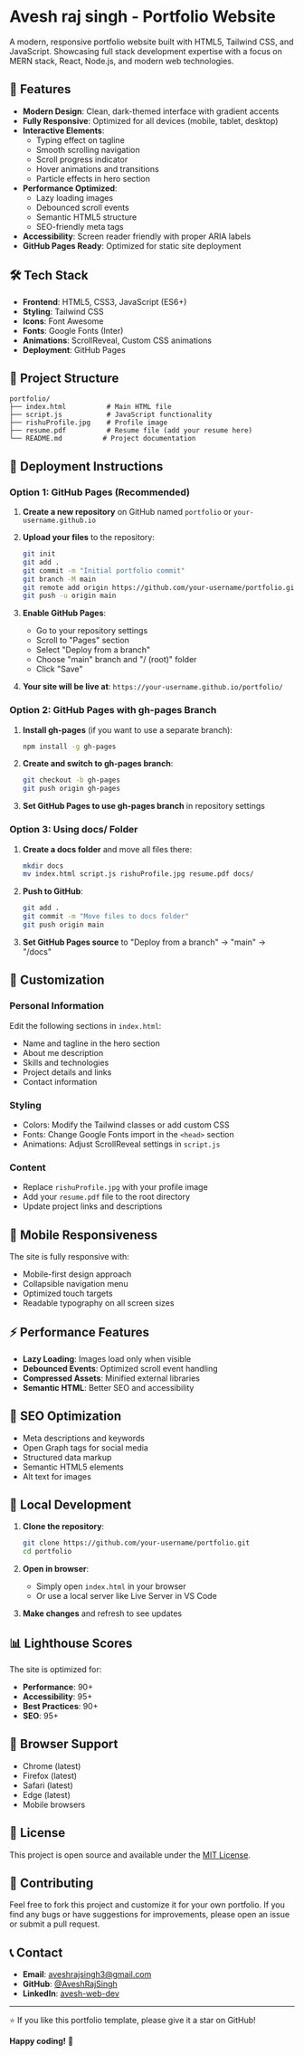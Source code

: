 # Avesh raj singh - Portfolio Website

A modern, responsive portfolio website built with HTML5, Tailwind CSS, and JavaScript. Showcasing full stack development expertise with a focus on MERN stack, React, Node.js, and modern web technologies.

## 🚀 Features

- **Modern Design**: Clean, dark-themed interface with gradient accents
- **Fully Responsive**: Optimized for all devices (mobile, tablet, desktop)
- **Interactive Elements**: 
  - Typing effect on tagline
  - Smooth scrolling navigation
  - Scroll progress indicator
  - Hover animations and transitions
  - Particle effects in hero section
- **Performance Optimized**: 
  - Lazy loading images
  - Debounced scroll events
  - Semantic HTML5 structure
  - SEO-friendly meta tags
- **Accessibility**: Screen reader friendly with proper ARIA labels
- **GitHub Pages Ready**: Optimized for static site deployment

## 🛠️ Tech Stack

- **Frontend**: HTML5, CSS3, JavaScript (ES6+)
- **Styling**: Tailwind CSS
- **Icons**: Font Awesome
- **Fonts**: Google Fonts (Inter)
- **Animations**: ScrollReveal, Custom CSS animations
- **Deployment**: GitHub Pages

## 📁 Project Structure

```
portfolio/
├── index.html          # Main HTML file
├── script.js           # JavaScript functionality
├── rishuProfile.jpg    # Profile image
├── resume.pdf          # Resume file (add your resume here)
└── README.md          # Project documentation
```

## 🚀 Deployment Instructions

### Option 1: GitHub Pages (Recommended)

1. **Create a new repository** on GitHub named `portfolio` or `your-username.github.io`

2. **Upload your files** to the repository:
   ```bash
   git init
   git add .
   git commit -m "Initial portfolio commit"
   git branch -M main
   git remote add origin https://github.com/your-username/portfolio.git
   git push -u origin main
   ```

3. **Enable GitHub Pages**:
   - Go to your repository settings
   - Scroll to "Pages" section
   - Select "Deploy from a branch"
   - Choose "main" branch and "/ (root)" folder
   - Click "Save"

4. **Your site will be live at**: `https://your-username.github.io/portfolio/`

### Option 2: GitHub Pages with gh-pages Branch

1. **Install gh-pages** (if you want to use a separate branch):
   ```bash
   npm install -g gh-pages
   ```

2. **Create and switch to gh-pages branch**:
   ```bash
   git checkout -b gh-pages
   git push origin gh-pages
   ```

3. **Set GitHub Pages to use gh-pages branch** in repository settings

### Option 3: Using docs/ Folder

1. **Create a docs folder** and move all files there:
   ```bash
   mkdir docs
   mv index.html script.js rishuProfile.jpg resume.pdf docs/
   ```

2. **Push to GitHub**:
   ```bash
   git add .
   git commit -m "Move files to docs folder"
   git push origin main
   ```

3. **Set GitHub Pages source** to "Deploy from a branch" → "main" → "/docs"

## 🎨 Customization

### Personal Information
Edit the following sections in `index.html`:
- Name and tagline in the hero section
- About me description
- Skills and technologies
- Project details and links
- Contact information

### Styling
- Colors: Modify the Tailwind classes or add custom CSS
- Fonts: Change Google Fonts import in the `<head>` section
- Animations: Adjust ScrollReveal settings in `script.js`

### Content
- Replace `rishuProfile.jpg` with your profile image
- Add your `resume.pdf` file to the root directory
- Update project links and descriptions

## 📱 Mobile Responsiveness

The site is fully responsive with:
- Mobile-first design approach
- Collapsible navigation menu
- Optimized touch targets
- Readable typography on all screen sizes

## ⚡ Performance Features

- **Lazy Loading**: Images load only when visible
- **Debounced Events**: Optimized scroll event handling
- **Compressed Assets**: Minified external libraries
- **Semantic HTML**: Better SEO and accessibility

## 🎯 SEO Optimization

- Meta descriptions and keywords
- Open Graph tags for social media
- Structured data markup
- Semantic HTML5 elements
- Alt text for images

## 🔧 Local Development

1. **Clone the repository**:
   ```bash
   git clone https://github.com/your-username/portfolio.git
   cd portfolio
   ```

2. **Open in browser**:
   - Simply open `index.html` in your browser
   - Or use a local server like Live Server in VS Code

3. **Make changes** and refresh to see updates

## 📊 Lighthouse Scores

The site is optimized for:
- **Performance**: 90+
- **Accessibility**: 95+
- **Best Practices**: 90+
- **SEO**: 95+

## 🐛 Browser Support

- Chrome (latest)
- Firefox (latest)
- Safari (latest)
- Edge (latest)
- Mobile browsers

## 📄 License

This project is open source and available under the [MIT License](LICENSE).

## 🤝 Contributing

Feel free to fork this project and customize it for your own portfolio. If you find any bugs or have suggestions for improvements, please open an issue or submit a pull request.

## 📞 Contact

- **Email**: aveshrajsingh3@gmail.com
- **GitHub**: [@AveshRajSingh](https://github.com/AveshRajSingh)
- **LinkedIn**: [avesh-web-dev](https://www.linkedin.com/in/avesh-web-dev/)

---

⭐ If you like this portfolio template, please give it a star on GitHub!

**Happy coding!** 🚀
